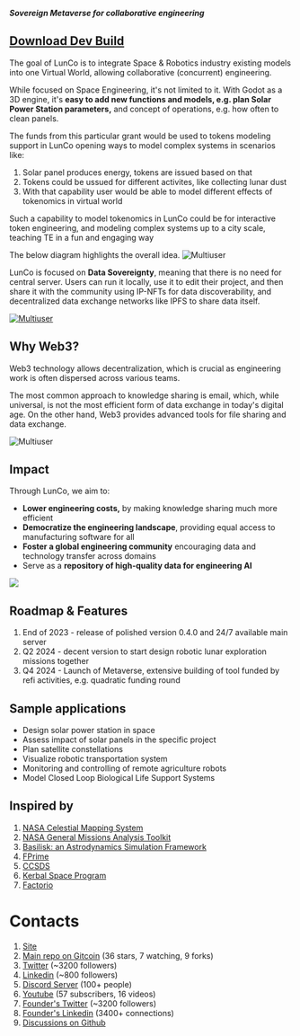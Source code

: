 _**Sovereign Metaverse for collaborative engineering**_

## [Download Dev Build](https://github.com/LunCoSim/lunco-sim/releases/tag/v0.4.0-dev1)

The goal of LunCo is to integrate Space & Robotics industry existing models into one Virtual World, allowing collaborative (concurrent) engineering.

While focused on Space Engineering, it's not limited to it. With Godot as a 3D engine, it's **easy to add new functions and models, e.g. plan Solar Power Station parameters,** and concept of operations, e.g. how often to clean panels.


The funds from this particular grant would be used to tokens modeling support in LunCo opening ways to model complex systems in scenarios like:
1. Solar panel produces energy, tokens are issued based on that
2. Tokens could be ussued for different activites, like collecting lunar dust
3. With that capability user would be able to model different effects of tokenomics in virtual world

Such a capability to model tokenomics in LunCo could be for interactive token engineering, and modeling complex systems up to a city scale, teaching TE in a fun and engaging way


The below diagram highlights the overall idea.
![Multiuser](https://bafybeic5mnsajdsyrszy7ddnoy5uvxhz76usukcnatp5g5exqapqagzcc4.ipfs.w3s.link/Combining%20simulations.png)

LunCo is focused on **Data Sovereignty**, meaning that there is no need for central server. Users can run it locally, use it to edit their project, and then share it with the community using IP-NFTs for data discoverability, and decentralized data exchange networks like IPFS to share data itself.

[![Multiuser](https://bafybeibdidgnutcuhqodxkvnh3qpecugyu6a7p6rvk7w36jwe5m4mtotty.ipfs.w3s.link/Federated.png)](https://twitter.com/LunCoSim/status/1679031437780201472)

## Why Web3?

Web3 technology allows decentralization, which is crucial as engineering work is often dispersed across various teams. 

The most common approach to knowledge sharing is email, which, while universal, is not the most efficient form of data exchange in today's digital age. On the other hand, Web3 provides advanced tools for file sharing and data exchange.

![Multiuser](https://bafybeifuursjotnrriuy7sh2r7gf4k7mc4ob47nkmjnqj5h3m336a7moum.ipfs.w3s.link/Screenshot_20231105_151305.jpg)


## Impact

Through LunCo, we aim to:

- **Lower engineering costs,** by making knowledge sharing much more efficient
- **Democratize the engineering landscape**, providing equal access to manufacturing software for all
- **Foster a global engineering community** encouraging data and technology transfer across domains
- Serve as a **repository of high-quality data for engineering AI**

![](https://bafybeieyvd2guylnjom7lnyqcudcawsjnc2k5srr7a3j53jtswo6syww2m.ipfs.w3s.link/Screenshot_20231105_152202.jpg)
## Roadmap & Features

1. End of 2023 - release of polished version 0.4.0 and 24/7 available main server
2. Q2 2024 - decent version to start design robotic lunar exploration missions together
3. Q4 2024 - Launch of Metaverse, extensive building of tool funded by refi activities, e.g. quadratic funding round

## Sample applications

- Design solar power station in space 
- Assess impact of solar panels in the specific project
- Plan satellite constellations 
- Visualize robotic transportation system
- Monitoring and controlling of remote agriculture robots
- Model Closed Loop Biological Life Support Systems

## Inspired by

1. [NASA Celestial Mapping System](https://celestialmappingsystem.arc.nasa.gov)
2. [NASA General Missions Analysis Toolkit](https://software.nasa.gov/software/GSC-17177-1)
3. [Basilisk: an Astrodynamics Simulation Framework](https://hanspeterschaub.info/basilisk/)
4. [FPrime](https://github.com/nasa/fprime)
5. [CCSDS](https://public.ccsds.org/default.aspx) 
6. [Kerbal Space Program](https://www.kerbalspaceprogram.com)
7. [Factorio](https://www.factorio.com)

# Contacts

1. [Site](https://lunco.space)
2. [Main repo on Gitcoin](https://github.com/LunCoSim/lunco-sim) (36 stars, 7 watching, 9 forks)
3. [Twitter](https://twitter.com/LunCoSim) (~3200 followers)
4. [Linkedin](https://www.linkedin.com/company/luncosim/) (~800 followers)
5. [Discord Server](https://discord.gg/uTEFrW32) (100+ people)
7. [Youtube](https://www.youtube.com/@LunCoSim) (57 subscribers, 16 videos)
8. [Founder's Twitter](https://twitter.com/_Difint_) (~3200 followers)
9. [Founder's Linkedin](https://www.linkedin.com/in/rod-mamin-2a48a12b/) (3400+ connections)
10. [Discussions on Github](https://github.com/orgs/LunCoSim/discussions)
